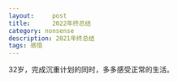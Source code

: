 ```yaml
---
layout:     post
title:      2022年终总结
category: nonsense
description: 2021年终总结
tags: 感悟
---
```


32岁，完成沉重计划的同时，多多感受正常的生活。

<!-- 

**工作**
三年了，领导换了，上个领导临走前给了M+，涨了工资，谢谢他。前半年疯狂堆需求，跟xx吵架，累死。下半年换了业务方向，茫然，要沟通的人翻了倍，也不知道如何做好，每天上班都想死。马上又是裁员危机，好难哦，这B工作。

**副线学习计划**
英语还在补，算法也在练习，没啥好说的，三天打鱼两天晒网。不过我已经工作快十年了，新的一年，开始要考虑给自己减负了。

**读书**
挺多的了，有学习的，有娱乐的：看了很多小说。还是看小说爽啊，不过最喜欢的可能是厌女和时间简史，还买了本社会心理学，今年疫情放开，可以去办借书证啦，今年还关注了2个读书up主，后面多多读书吧。

**电影**
了下五星好评的都是动画啊 巧奇计程车 星际牛仔。今年确实看了好多动漫，大概是希望得到一些简单的快乐吧。

**音乐**
好长时间不听音乐，今年开始听了，把ll xkq 吴青峰的歌都听了个遍。古典方面，开始听希拉里哈恩，开始喜欢西贝柳斯

**趣味**
今年多了新墙头，ll和xkq，最近两天还开始看抖音主播了。看沈女士变少了，但是我还是爱她，每次再看她都有一种回老家的感觉，18年对她的喜欢有些摇摆不定的不安心，现在变成了精神老家哈哈哈。

**身体&生活**
又胖了哈，重回巅峰，算了，只要还上班我觉得很难减下来，不过我目前为止还没阳，貌似是基因问题。
生活上换到了主卧啦，虽然房租多了，但确实舒心了一些，也可以邀请别人来屋里玩耍了。
今年放开了，不知道能不能出去玩儿呀。

**计划**
计划漫长的计划感觉今年要接近尾声了，到不是说后面没计划了，折磨人的少了，毕竟我想早点儿退休，时间越来越接近，情况就会越来越好嘛。其实倒也不一定越来越好，只是抱有这样强烈的信念。

**胡说八道**
今年不开心的时候很多，身心都受到严重折磨，这两年也不太反思了，一心只想攒钱。也好，坚持住呀。


32岁了，希望在完成自己主线的同时，放轻松一些吧。

-->

